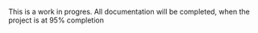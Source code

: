 This is a work in progres.
All documentation will be completed, when the project is at 95% completion 
